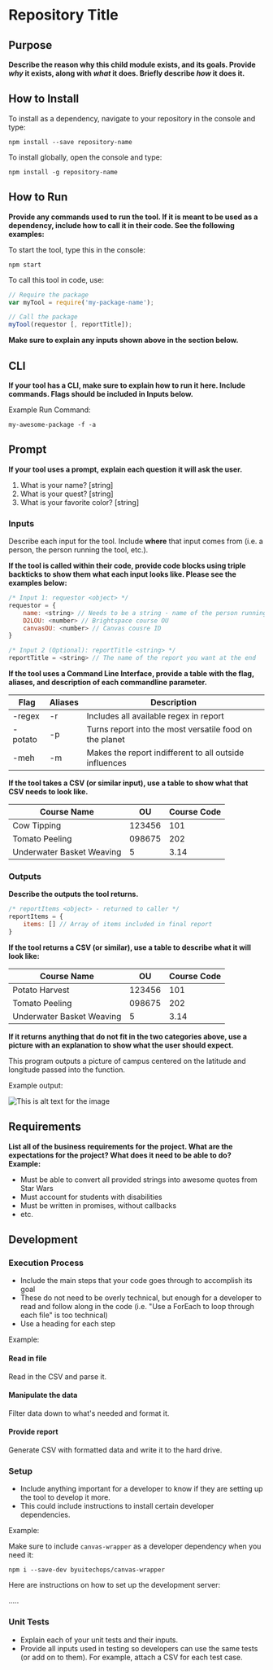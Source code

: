 # Repository Title

## Purpose

**Describe the reason why this child module exists, and its goals. Provide *why* it exists, along with *what* it does. Briefly describe *how* it does it.**



## How to Install

To install as a dependency, navigate to your repository in the console and type:

```
npm install --save repository-name
```

To install globally, open the console and type:

```
npm install -g repository-name
```



## How to Run

**Provide any commands used to run the tool. If it is meant to be used as a dependency, include how to call it in their code. See the following examples:**

To start the tool, type this in the console:

```npm start```

To call this tool in code, use:

```js
// Require the package
var myTool = require('my-package-name');

// Call the package
myTool(requestor [, reportTitle]);
```

**Make sure to explain any inputs shown above in the section below.**

## CLI

**If your tool has a CLI, make sure to explain how to run it here. Include commands. Flags should be included in Inputs below.**

Example Run Command:

```my-awesome-package -f -a```

## Prompt

**If your tool uses a prompt, explain each question it will ask the user.**

1. What is your name? [string]
2. What is your quest? [string]
3. What is your favorite color? [string]

### Inputs

Describe each input for the tool. Include **where** that input comes from (i.e. a person, the person running the tool, etc.).

**If the tool is called within their code, provide code blocks using triple backticks to show them what each input looks like. Please see the examples below:**

```js
/* Input 1: requestor <object> */
requestor = {
    name: <string> // Needs to be a string - name of the person running tool for
    D2LOU: <number> // Brightspace course OU
    canvasOU: <number> // Canvas cousre ID
}
```

```js
/* Input 2 (Optional): reportTitle <string> */
reportTitle = <string> // The name of the report you want at the end
```

**If the tool uses a Command Line Interface, provide a table with the flag, aliases, and description of each commandline parameter.**

| Flag | Aliases | Description |
|------|---------|-------------|
| -regex | -r | Includes all available regex in report |
| -potato| -p | Turns report into the most versatile food on the planet |
| -meh | -m | Makes the report indifferent to all outside influences |



**If the tool takes a CSV (or similar input), use a table to show what that CSV needs to look like.**

| Course Name | OU | Course Code |
|-------------|----|-------------|
|Cow Tipping | 123456 | 101 |
|Tomato Peeling | 098675 | 202 |
|Underwater Basket Weaving | 5 | 3.14 |




### Outputs

**Describe the outputs the tool returns.**

```js
/* reportItems <object> - returned to caller */
reportItems = {
    items: [] // Array of items included in final report
}
```

**If the tool returns a CSV (or similar), use a table to describe what it will look like:**

| Course Name | OU | Course Code |
|-------------|----|-------------|
|Potato Harvest | 123456 | 101 |
|Tomato Peeling | 098675 | 202 |
|Underwater Basket Weaving | 5 | 3.14 |

**If it returns anything that do not fit in the two categories above, use a picture with an explanation to show what the user should expect.**

This program outputs a picture of campus centered on the latitude and longitude passed into the function.

Example output:

![This is alt text for the image](http://www.byui.edu/Images/campus-tour/MainArial.jpg)

## Requirements

**List all of the business requirements for the project. What are the expectations for the project? What does it need to be able to do? Example:**

- Must be able to convert all provided strings into awesome quotes from Star Wars
- Must account for students with disabilities
- Must be written in promises, without callbacks
- etc.

## Development

### Execution Process
- Include the main steps that your code goes through to accomplish its goal
- These do not need to be overly technical, but enough for a developer to read and follow along in the code (i.e. "Use a ForEach to loop through each file" is too technical)
- Use a heading for each step

Example:

#### Read in file
Read in the CSV and parse it.

#### Manipulate the data
Filter data down to what's needed and format it.

#### Provide report
Generate CSV with formatted data and write it to the hard drive.


### Setup
- Include anything important for a developer to know if they are setting up the tool to develop it more.
- This could include instructions to install certain developer dependencies.

Example:

Make sure to include `canvas-wrapper` as a developer dependency when you need it:

```
npm i --save-dev byuitechops/canvas-wrapper
```

Here are instructions on how to set up the development server:

.....

### Unit Tests
- Explain each of your unit tests and their inputs.
- Provide all inputs used in testing so developers can use the same tests (or add on to them). For example, attach a CSV for each test case.
